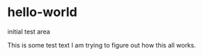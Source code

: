 # hello-world
initial test area

This is some test text I am trying to figure out how this all works. 
